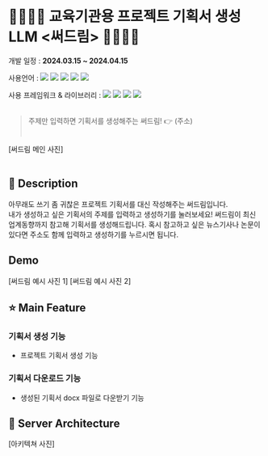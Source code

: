 # 👨‍👨‍👧‍👦 교육기관용 프로젝트 기획서 생성 LLM <써드림> 👨‍👨‍👧‍👦

개발 일정 : **2024.03.15 ~ 2024.04.15**

사용언어 : <img src="https://img.shields.io/badge/java-007396?style=flat-square&logo=java&logoColor=white"/> <img src="https://img.shields.io/badge/Python-3776AB?style=flat-square&logo=Python&logoColor=white"/> <img src="https://img.shields.io/badge/JavaScript-F7DF1E?style=flat-square&logo=javascript&logoColor=black"/> <img src="https://img.shields.io/badge/HTML5-E34F26?style=flat-square&logo=html5&logoColor=white"/> <img src="https://img.shields.io/badge/CSS3-1572B6?style=flat-square&logo=css3&logoColor=white"/>

사용 프레임워크 & 라이브러리 : <img src="https://img.shields.io/badge/SpringBoot-6DB33F?style=flat-square&logo=SpringBoot&logoColor=white"> <img src="https://img.shields.io/badge/Gradle-02303A?style=flat-square&logo=Gradle&logoColor=white"> <img src="https://img.shields.io/badge/Thymeleaf-005F0F?style=flat-square&logo=Thymeleaf&logoColor=white"> <img src="https://img.shields.io/badge/jQuery-0769AD?style=flat-square&logo=jQuery&logoColor=white"> </br></br>

> 주제만 입력하면 기획서를 생성해주는 써드림! 👉 (주소) </br></br>

[써드림 메인 사진]</br></br>

## 📃 Description
아무래도 쓰기 좀 귀찮은 프로젝트 기획서를 대신 작성해주는 써드림입니다. </br>
내가 생성하고 싶은 기획서의 주제를 입력하고 생성하기를 눌러보세요! 써드림이 최신 업계동향까지 참고해 기획서를 생성해드립니다.
혹시 참고하고 싶은 뉴스기사나 논문이 있다면 주소도 함께 입력하고 생성하기를 누르시면 됩니다.

## Demo
[써드림 예시 사진 1] [써드림 예시 사진 2]

## ⭐ Main Feature
### 기획서 생성 기능
  - 프로젝트 기획서 생성 기능
### 기획서 다운로드 기능
  - 생성된 기획서 docx 파일로 다운받기 기능

## 🔨 Server Architecture
[아키텍쳐 사진]


